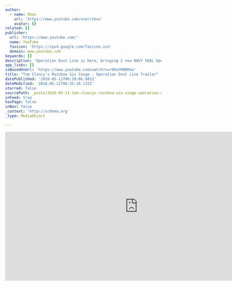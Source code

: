 ```yaml
---
author:
  - name: Xbox
    url: 'https://www.youtube.com/user/xbox'
    avatar: {}
related: []
publisher:
  url: 'https://www.youtube.com/'
  name: YouTube
  favicon: 'https://ipv4.google.com/favicon.ico'
  domain: www.youtube.com
keywords: []
description: 'Operation Dust Line is here, bringing 2 new NAVY SEAL Operators: Valkyrie and Blackbeard! The all new Border map, set in the Middle East, is now available to all Rainbow Six Siege players. Season Pass holders get instant access to Blackbeard and Valkyrie on May 11.'
app_links: []
isBasedOnUrl: 'https://www.youtube.com/watch?v=rO9uYRNRRSw'
title: "Tom Clancy's Rainbow Six Siege - Operation Dust Line Trailer"
datePublished: '2016-05-11T06:39:06.981Z'
dateModified: '2016-05-11T06:35:18.132Z'
starred: false
sourcePath: _posts/2016-05-11-tom-clancys-rainbow-six-siege-operation-dust-line-trailer.md
inFeed: true
hasPage: false
inNav: false
_context: 'http://schema.org'
_type: MediaObject

---
```

<iframe src="https://cdn.embedly.com/widgets/media.html?src=https%3A%2F%2Fwww.youtube.com%2Fembed%2FrO9uYRNRRSw%3Ffeature%3Doembed&amp;url=https%3A%2F%2Fipv4.google.com%2Fsorry%2FIndexRedirect%3Fcontinue%3Dhttps%3A%2F%2Fwww.youtube.com%2Fwatch%253Fv%253DrO9uYRNRRSw%26q%3DCGMSBDbMFPkYpaXLuQUiGQDxp4NLl30Yk9_Vf5CcB62GNWpW31KeaQ8&amp;image=https%3A%2F%2Fi.ytimg.com%2Fvi%2FrO9uYRNRRSw%2Fhqdefault.jpg&amp;key=b7d04c9b404c499eba89ee7072e1c4f7&amp;type=text%2Fhtml&amp;schema=google" width="854" height="480" scrolling="no" frameborder="0" allowfullscreen="" style=""></iframe>